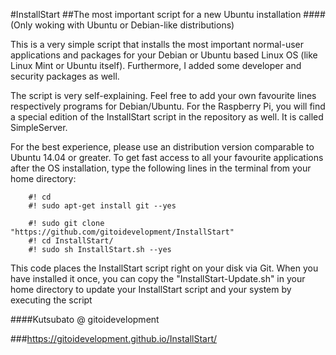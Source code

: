 #InstallStart
##The most important script for a new Ubuntu installation
####(Only woking with Ubuntu or Debian-like distributions)

This is a very simple script that installs the most important normal-user applications and packages
for your Debian or Ubuntu based Linux OS (like Linux Mint or Ubuntu itself).
Furthermore, I added some developer and security packages as well.

The script is very self-explaining.
Feel free to add your own favourite lines respectively programs for Debian/Ubuntu.
For the Raspberry Pi, you will find a special edition of the InstallStart script in the repository as well.
It is called SimpleServer.

For the best experience, please use an distribution version comparable to Ubuntu 14.04 or greater.
To get fast access to all your favourite applications after the OS installation, 
type the following lines in the terminal from your home directory:

		#! cd
		#! sudo apt-get install git --yes
		
		#! sudo git clone "https://github.com/gitoidevelopment/InstallStart"
		#! cd InstallStart/
		#! sudo sh InstallStart.sh --yes

This code places the InstallStart script right on your disk via Git.
When you have installed it once, you can copy the "InstallStart-Update.sh" in your home directory 
to update your InstallStart script and your system by executing the script

####Kutsubato @ gitoidevelopment

###https://gitoidevelopment.github.io/InstallStart/

